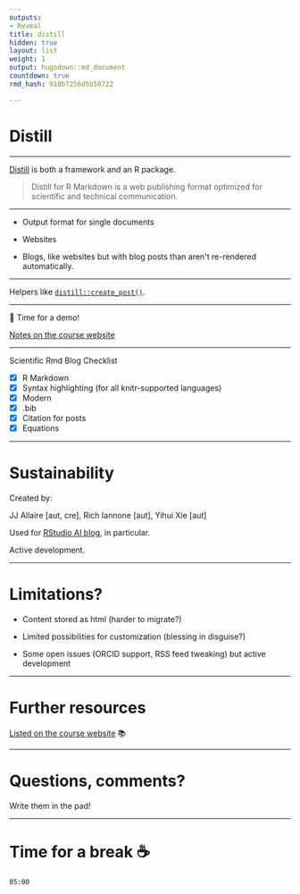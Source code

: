 ```yaml
---
outputs:
- Reveal
title: distill
hidden: true
layout: list
weight: 1
output: hugodown::md_document
countdown: true
rmd_hash: 910b7256d5b58722

---
```


Distill
=======

------------------------------------------------------------------------

[Distill](rstudio.github.io/distill/) is both a framework and an R package.

> Distill for R Markdown is a web publishing format optimized for scientific and technical communication.

------------------------------------------------------------------------

-   Output format for single documents

-   Websites

-   Blogs, like websites but with blog posts than aren't re-rendered automatically.

------------------------------------------------------------------------

Helpers like [`distill::create_post()`](https://rdrr.io/pkg/distill/man/create_post.html).

------------------------------------------------------------------------

:train: Time for a demo!

[Notes on the course website](/distill/demo/)

------------------------------------------------------------------------

Scientific Rmd Blog Checklist

-   [x] R Markdown
-   [x] Syntax highlighting (for all knitr-supported languages)
-   [x] Modern
-   [x] .bib
-   [x] Citation for posts
-   [x] Equations

------------------------------------------------------------------------

Sustainability
==============

Created by:

<div class="highlight">

JJ Allaire \[aut, cre\], Rich Iannone \[aut\], Yihui Xie \[aut\]

</div>

Used for [RStudio AI blog](https://blogs.rstudio.com/ai/), in particular.

Active development.

------------------------------------------------------------------------

Limitations?
============

-   Content stored as html (harder to migrate?)

-   Limited possibilities for customization (blessing in disguise?)

-   Some open issues (ORCID support, RSS feed tweaking) but active development

------------------------------------------------------------------------

Further resources
=================

[Listed on the course website](/distill/further-resources/) :books:

------------------------------------------------------------------------

Questions, comments?
====================

Write them in the pad!

------------------------------------------------------------------------

Time for a break :coffee:
=========================

<!--html_preserve-->

<div id="timer_5ee3a3da" class="countdown" style="top:100;left:0;" data-warnwhen="0">

<code class="countdown-time"><span class="countdown-digits minutes">05</span><span class="countdown-digits colon">:</span><span class="countdown-digits seconds">00</span></code>

</div>

<!--/html_preserve-->

